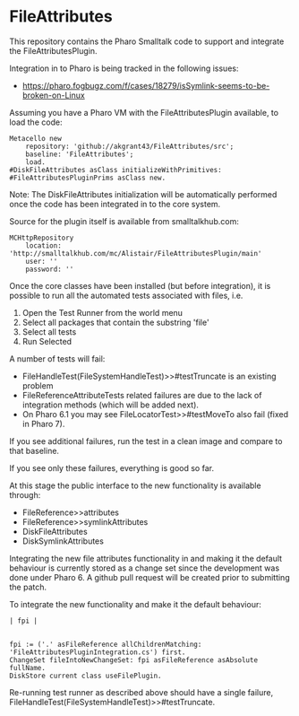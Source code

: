 # FileAttributes

This repository contains the Pharo Smalltalk code to support and integrate the FileAttributesPlugin.

Integration in to Pharo is being tracked in the following issues:

- https://pharo.fogbugz.com/f/cases/18279/isSymlink-seems-to-be-broken-on-Linux

Assuming you have a Pharo VM with the FileAttributesPlugin available, to load the code:

```smalltalk
Metacello new
	repository: 'github://akgrant43/FileAttributes/src';
	baseline: 'FileAttributes';
	load.
#DiskFileAttributes asClass initializeWithPrimitives: #FileAttributesPluginPrims asClass new.
```

Note: The DiskFileAttributes initialization will be automatically performed once the code has been integrated in to the core system.

Source for the plugin itself is available from smalltalkhub.com:

```smalltalk
MCHttpRepository
	location: 'http://smalltalkhub.com/mc/Alistair/FileAttributesPlugin/main'
	user: ''
	password: ''
```

Once the core classes have been installed (but before integration), it is possible to run all the automated tests associated with files, i.e.

1. Open the Test Runner from the world menu
1. Select all packages that contain the substring 'file'
1. Select all tests
1. Run Selected 

A number of tests will fail:

- FileHandleTest(FileSystemHandleTest)>>#testTruncate is an existing problem
- FileReferenceAttributeTests related failures are due to the lack of integration methods (which will be added next).
- On Pharo 6.1 you may see FileLocatorTest>>#testMoveTo also fail (fixed in Pharo 7).

If you see additional failures, run the test in a clean image and compare to that baseline.

If you see only these failures, everything is good so far.

At this stage the public interface to the new functionality is available through:

- FileReference>>attributes
- FileReference>>symlinkAttributes
- DiskFileAttributes
- DiskSymlinkAttributes


Integrating the new file attributes functionality in and making it the default behaviour is currently stored as a change set since the development was done under Pharo 6.  A github pull request will be created prior to submitting the patch.

To integrate the new functionality and make it the default behaviour:


```smalltalk
| fpi |


fpi := ('.' asFileReference allChildrenMatching: 'FileAttributesPluginIntegration.cs') first.
ChangeSet fileIntoNewChangeSet: fpi asFileReference asAbsolute fullName.
DiskStore current class useFilePlugin.
```

Re-running test runner as described above should have a single failure, FileHandleTest(FileSystemHandleTest)>>#testTruncate.

